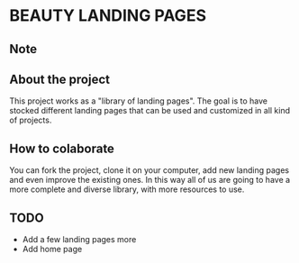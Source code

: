 # BEAUTY LANDING PAGES

## Note

## About the project
This project works as a "library of landing pages". The goal is to have stocked different landing pages that can be used and customized in all kind of projects.

## How to colaborate
You can fork the project, clone it on your computer, add new landing pages and even improve the existing ones. In this way all of us are going to have a more complete and diverse library, with more resources to use.

## TODO
- Add a few landing pages more
- Add home page